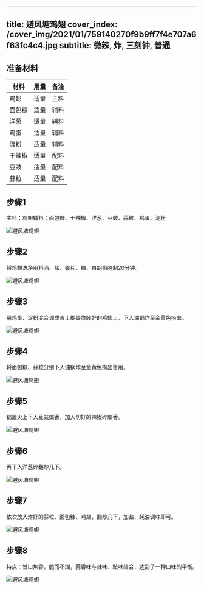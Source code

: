 
---
title: 避风塘鸡翅
cover_index: /cover_img/2021/01/759140270f9b9ff7f4e707a6f63fc4c4.jpg
subtitle: 微辣, 炸, 三刻钟, 普通
---

## 准备材料

| 材料     | 用量 | 备注|
| ------- | ----- | --- |
| 鸡翅 | 适量| 主料 |
| 面包糠 | 适量| 辅料 |
| 洋葱 | 适量| 辅料 |
| 鸡蛋 | 适量| 辅料 |
| 淀粉 | 适量| 辅料 |
| 干辣椒 | 适量| 配料 |
| 豆豉 | 适量| 配料 |
| 蒜粒 | 适量| 配料 |

## 步骤1

主料：鸡翅辅料：面包糠、干辣椒、洋葱、豆豉、蒜粒、鸡蛋、淀粉

![避风塘鸡翅](https://i8.meishichina.com/attachment/recipe/201009/201009300633453.jpg?x-oss-process=style/p320) 

## 步骤2

将鸡翅洗净用料酒、盐、姜片、糖、白胡椒腌制20分钟。

![避风塘鸡翅](https://i8.meishichina.com/attachment/recipe/201009/201009300634119.jpg?x-oss-process=style/p320) 

## 步骤3

用鸡蛋、淀粉混合调成吉士糊裹住腌好的鸡翅上，下入油锅炸至金黄色捞出。

![避风塘鸡翅](https://i8.meishichina.com/attachment/recipe/201009/201009300634299.jpg?x-oss-process=style/p320) 

## 步骤4

将面包糠、蒜粒分别下入油锅炸至金黄色捞出备用。

![避风塘鸡翅](https://i8.meishichina.com/attachment/recipe/201009/201009300634463.jpg?x-oss-process=style/p320) 

## 步骤5

锅置火上下入豆豉煸香，加入切好的辣椒碎煸香。

![避风塘鸡翅](https://i8.meishichina.com/attachment/recipe/201009/201009300635048.jpg?x-oss-process=style/p320) 

## 步骤6

再下入洋葱碎翻炒几下。

![避风塘鸡翅](https://i8.meishichina.com/attachment/recipe/201009/201009300635329.jpg?x-oss-process=style/p320) 

## 步骤7

依次放入炸好的蒜粒、面包糠、鸡翅，翻炒几下，加盐、蚝油调味即可。

![避风塘鸡翅](https://i8.meishichina.com/attachment/recipe/201009/201009300635525.jpg?x-oss-process=style/p320) 

## 步骤8

特点：甘口焦香，脆而不煳，蒜香味与辣味、豉味结合，达到了一种口味的平衡。

![避风塘鸡翅](https://i8.meishichina.com/attachment/recipe/201009/201009300636432.jpg?x-oss-process=style/p320) 


